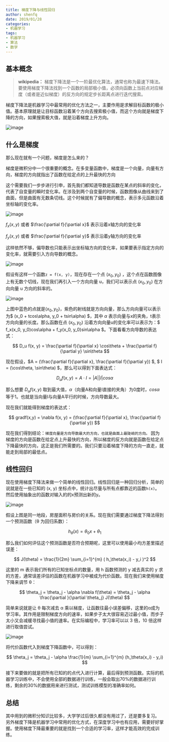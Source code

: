 ```yaml
---
title: 梯度下降与线性回归
author: shenfq
date: 2019/01/28
categories:
- 机器学习
tags:
- 机器学习
- 算法
- 数学
---
```


## 基本概念

> **wikipedia：** 梯度下降法是一个一阶最优化算法，通常也称为最速下降法。要使用梯度下降法找到一个函数的局部极小值，必须向函数上当前点对应梯度（或者是近似梯度）的反方向的规定步长距离点进行迭代搜索。

梯度下降法是机器学习中最常用的优化方法之一，主要作用是求解目标函数的极小值。基本原理就是让目标函数沿着某个方向去搜索极小值，而这个方向就是梯度下降的方向，如果搜索极大值，就是沿着梯度上升方向。

![image](https://file.shenfq.com/19-01-28/1.png)


<!-- more -->


## 什么是梯度

那么现在就有一个问题，梯度是怎么来的？

梯度是微积分中一个很重要的概念。在多变量函数中，梯度是一个向量，向量有方向，梯度的方向就指出了函数在给定点的上升最快的方向

这个需要我们一步步进行引申，首先我们都知道导数是函数在某点的斜率的变化，代表了自变量的瞬时变化率。在涉及到两个自变量的时候，函数图像从曲线来到了曲面，但是曲面有无数条切线。这个时候就有了偏导数的概念，表示多元函数沿着坐标轴的变化率。

![image](https://file.shenfq.com/19-01-28/2.png)

$f_x(x, y)$ 或者 $\frac{\partial f}{\partial x}$ 表示沿着x轴方向的变化率

$f_y(x, y)$ 或者 $\frac{\partial f}{\partial y}$ 表示沿着y轴方向的变化率

这样依然不够，偏导数也只能表示出坐标轴方向的变化率，如果要表示指定方向的变化率，就需要引入方向导数的概念。

![image](https://file.shenfq.com/19-01-28/3.png)

假设有这样一个函数`z = f(x, y)`，现在存在一个点 $(x_0, y_0)$ ，这个点在函数图像上有无数个切线，现在我们再引入一个方向向量 u，我们可以表示点 $(x_0, y_0)$ 在方向向量 u 方向的斜率的。

![image](https://file.shenfq.com/19-01-28/4.png)

上图中蓝色的点就是$(x_0, y_0)$，紫色的射线就是方向向量，那么方向向量可以表示为$ (x_0 + tcos\alpha, y_0 + tsin\alpha) $，其中 $\alpha$ 表示向量与x的夹角，t表示方向向量的长度。那么函数在点 $(x_0, y_0)$ 沿着方向向量u的变化率可以表示为：$ f_x(x_0, y_0)cos\alpha + f_y(x_0, y_0)sin\alpha $。下面看看方向导数的表达式：

$$
D_u f(x, y) = \frac{\partial f}{\partial x} \cos\theta + \frac{\partial f}{\partial y} \sin\theta
$$

现在假设，$A = (\frac{\partial f}{\partial x}, \frac{\partial f}{\partial y})  $, $ I = (\cos\theta, \sin\theta) $，那么可以得到下面表达式：

$$
D_u f(x, y) = A \cdot I = |A| |I| cos\alpha
$$

那么想要 $D_u f(x, y)$ 取到最大值，$\alpha$（向量A和向量I直接的夹角）为0度时，$cos\alpha$ 等于1。也就是当向量I与向量A平行的时候，方向导数最大。

现在我们就能得到梯度的表达式：

$$
gradf(x,y) = \nabla f(x, y) = (\frac{\partial f}{\partial x}, \frac{\partial f}{\partial y})
$$

现在我们得到结论：`梯度向量是方向导数最大的方向，也就是曲面上最陡峭的方向。` 因为梯度的方向是函数在给定点上升最快的方向，所以梯度的反方向就是函数在给定点下降最快的方向，这正是我们所需要的。我们只要沿着梯度下降的方向一直走，就能走到局部的最低点。


## 线性回归

现在使用梯度下降法来做一个简单的线性回归。线性回归是一种回归分析，简单的说就是在一些已知的 (x, y) 坐标点中，统计出尽量与所有点都靠近的函数`h(x)`。然后使用抽象出的函数对输入的的x预测出新的y。

![image](https://file.shenfq.com/19-01-28/5.png)

假设上图是同一地段，房屋面积与房价的关系。现在我们需要通过梯度下降法得到一个预测函数（θ 为回归系数）：

$$
h_{\theta}(x) = \theta_0 x + \theta_1
$$

那么我们如何评估这个预测函数是否符合预期呢，这里可以使用最小均方差里描述误差：

$$
J(\theta) = \frac{1}{2m} \sum_{i=1}^{m} ( h_\theta(x_i) - y_i )^2
$$

这里的 m 表示我们所有的已知坐标点的数量，用 h 函数预测的 y 减去真实的 y 求的方差，通常误差评估的函数在机器学习中被成为代价函数。现在我们来使用梯度下降来调节 θ：

$$
\theta_j = \theta_j - \alpha \nabla f(\theta) = \theta_j - \alpha  \frac{\partial }{\partial \theta_j} J(\theta)
$$

简单来说就是让 θ 每次减去 α 乘以梯度，让函数往最小误差偏移，这里的α成为学习率。其作用是限制梯度方向的速率，如果步子太大很容易迈过最小值，而步子太小又会减缓寻找最小值的速率。在实际编程中，学习率可以以 3 倍，10 倍这样进行取值尝试。

![image](https://file.shenfq.com/19-01-28/6.png)

将代价函数代入到梯度下降函数中，可以得到：

$$
\theta_j = \theta_j - \alpha  \frac{1}{m} \sum_{i=1}^{m} (h_\theta(x_i) - y_i) 
$$

接下来要做的就是把所有已知的的点代入进行计算，最后得到预测函数。实际的机器学习训练中，不会使用全部的数据进行训练，一般会取出70%的数据进行训练，剩余的30%的数据用来进行测试，测试训练模型的准确率如何。


## 总结

其中用到的微积分知识比较多，大学学过后很久都没有用过了，还是要多复习。
另外梯度下降是机器学习中常用的优化方式，在深度学习中也有应用，需要好好掌握。使用梯度下降最重要的就是找到一个合适的学习率，这样才能高效的完成训练。
